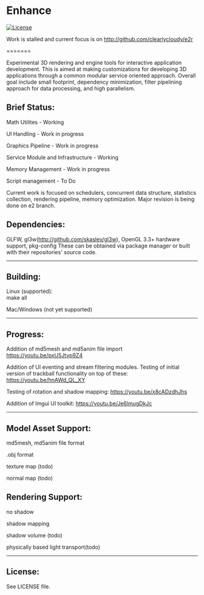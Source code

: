 # Enhance

[![License](https://img.shields.io/:license-bsd-blue.svg?style=round-square)](https://github.com/clearlycloudy/enhance/blob/master/LICENSE.txt)

Work is stalled and current focus is on http://github.com/clearlycloudy/e2r

=======

Experimental 3D rendering and engine tools for interactive application development. This is aimed at making customizations for developing 3D applications through a common modular service oriented approach. Overall goal include small footprint, dependency minimization, filter pipelining approach for data processing, and high parallelism.

## Brief Status:

Math Utilites  - Working

UI Handling  - Work in progress

Graphics Pipeline  - Work in progress

Service Module and Infrastructure - Working

Memory Management  - Work in progress

Script management  - To Do

Current work is focused on schedulers, concurrent data structure, statistics collection, rendering pipeline, memory optimization. Major revision is being done on e2 branch.

## Dependencies:

GLFW, gl3w(http://github.com/skaslev/gl3w), OpenGL 3.3+ hardware support, pkg-config
These can be obtained via package manager or built with their repositories' source code.

--------------------------------------------

## Building:

Linux (supported):  
make all

Mac/Windows (not yet supported)

--------------------------------------------

## Progress:

Addition of md5mesh and md5anim file import
https://youtu.be/pxU5Jtvp9Z4

Addition of UI eventing and stream filtering modules. Testing of initial version of trackball functionality on top of these:
https://youtu.be/hnAWd_QL_XY

Testing of rotation and shadow mapping:
https://youtu.be/x8cADzdhJhs

Addition of Imgui UI toolkit:
https://youtu.be/Je6lmugDkJc

--------------------------------------------

## Model Asset Support:

md5mesh, md5anim file format

.obj format

texture map (todo)

normal map (todo)

## Rendering Support:

no shadow

shadow mapping

shadow volume (todo)

physically based light transport(todo)

--------------------------------------------

## License:

See LICENSE file.
